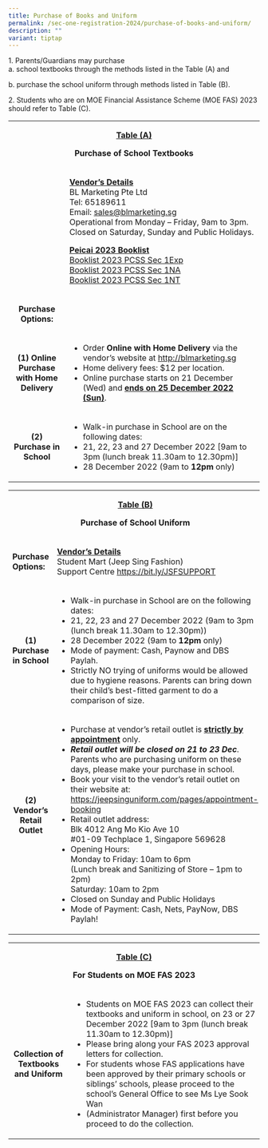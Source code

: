 ```yaml
---
title: Purchase of Books and Uniform
permalink: /sec-one-registration-2024/purchase-of-books-and-uniform/
description: ""
variant: tiptap
---
```

<p>1. Parents/Guardians may purchase<br>a. school textbooks through the methods listed in the Table (A) and</p>
<p>b. purchase the school uniform through methods listed in Table (B).</p>
<p>2. Students who are on MOE Financial Assistance Scheme (MOE FAS) 2023 should refer to Table (C).</p>
<table width="642">
<tbody>
<tr>
<td colspan="2" width="642">
<p style="text-align: center;"><strong><u>Table (A)</u></strong><u></u></p>
<p style="text-align: center;"><strong>Purchase of School Textbooks</strong></p>
</td>
</tr>
<tr>
<td width="120">
<p><strong>&nbsp;</strong></p>
</td>
<td width="522">
<p><strong><u>Vendor’s Details<br></u></strong><u></u>BL Marketing Pte Ltd<br>Tel: 65189611<br>Email: <a href="mailto:sales@blmarketing.sg">sales@blmarketing.sg</a><br>Operational from Monday – Friday, 9am to 3pm.<br>Closed on Saturday, Sunday and Public Holidays.</p>
<p><strong><u>Peicai 2023 Booklist<br></u></strong><u></u><a href="https://www.peicaisec.moe.edu.sg/qql/slot/u372/2023/School%20Information/Booklist%202023/Booklist%202023%20PCSS%20%20Sec%201Exp.pdf" target="">Booklist 2023 PCSS Sec 1Exp</a><br><a href="https://www.peicaisec.moe.edu.sg/qql/slot/u372/2023/School%20Information/Booklist%202023/Booklist%202023%20PCSS%20%20Sec%201NA.pdf" target="">Booklist 2023 PCSS Sec 1NA</a><br><a href="https://www.peicaisec.moe.edu.sg/qql/slot/u372/2023/School%20Information/Booklist%202023/Booklist%202023%20PCSS%20%20Sec%201NT.pdf" target="">Booklist 2023 PCSS Sec 1NT</a>&nbsp;</p>
</td>
</tr>
<tr>
<td width="120">
<p style="text-align: center;"><strong>Purchase Options:</strong></p>
</td>
<td width="522">
<p>&nbsp;</p>
</td>
</tr>
<tr>
<td style="text-align: center;" width="120">
<p style="text-align: center;"><strong>(1) </strong><strong>Online Purchase with Home Delivery</strong></p>
</td>
<td width="522">
<ul>
<li>Order <strong>Online with Home Delivery</strong>&nbsp;via the vendor’s website at&nbsp;<a href="http://blmarketing.sg/">http://blmarketing.sg</a></li>
<li>Home delivery fees: $12 per location.</li>
<li>Online purchase starts on 21 December (Wed) and <strong><u>ends on 25 December 2022 (Sun)</u></strong>.&nbsp;</li>
</ul>
</td>
</tr>
<tr>
<td style="text-align: center;" width="120">
<p><strong>(2) </strong><strong>Purchase in School</strong></p>
</td>
<td width="522">
<ul>
<li>Walk-in purchase in School are on the following dates:</li>
<li>21, 22, 23 and 27 December 2022 [9am to 3pm (lunch break 11.30am to 12.30pm)]</li>
<li>28 December 2022 (9am to <strong>12pm</strong>&nbsp;only)</li>
</ul>
</td>
</tr>
</tbody>
</table>
<table width="636">
<tbody>
<tr>
<td colspan="2" width="636">
<p style="text-align: center;"><strong><u>Table (B)</u></strong><u></u></p>
<p style="text-align: center;"><strong>Purchase of School Uniform</strong></p>
</td>
</tr>
<tr>
<td width="120">
<p><strong>Purchase Options:</strong></p>
</td>
<td width="516">
<p><strong><u>Vendor’s Details<br></u></strong><u></u>Student Mart (Jeep Sing Fashion)<br>Support Centre&nbsp;<a href="https://bit.ly/JSFSUPPORT">https://bit.ly/JSFSUPPORT</a>&nbsp;</p>
</td>
</tr>
<tr>
<td width="120">
<p style="text-align: center;"><strong>(1) </strong><strong>Purchase in School</strong></p>
</td>
<td width="516">
<ul>
<li>Walk-in purchase in School are on the following dates:</li>
<li>21, 22, 23 and 27 December 2022 (9am to 3pm (lunch break 11.30am to 12.30pm))</li>
<li>28 December 2022 (9am to <strong>12pm</strong>&nbsp;only)</li>
<li>Mode of payment: Cash, Paynow and DBS Paylah.</li>
<li>Strictly NO trying of uniforms would be allowed due to hygiene reasons. Parents can bring down their child’s best-fitted garment to do a comparison of size.</li>
</ul>
</td>
</tr>
<tr>
<td width="120">
<p style="text-align: center;"><strong>(2) </strong><strong>Vendor’s Retail Outlet</strong></p>
<p>&nbsp;</p>
</td>
<td width="516">
<ul>
<li>Purchase at vendor’s retail outlet is <strong><u>strictly by appointment</u></strong>&nbsp;only.&nbsp;</li>
<li><strong><em>Retail outlet will be closed on 21 to 23 Dec</em></strong>. Parents who are purchasing uniform on these days, please make your purchase in school.&nbsp;</li>
<li>Book your visit to the vendor’s retail outlet on their website at:&nbsp;<br><a href="https://jeepsinguniform.com/pages/appointment-booking">https://jeepsinguniform.com/pages/appointment-booking</a></li>
<li>Retail outlet address:<br>Blk 4012 Ang Mo Kio Ave 10<br>#01-09 Techplace 1, Singapore 569628</li>
<li>Opening Hours:<br>Monday to Friday: 10am to 6pm<br>(Lunch break and Sanitizing of Store – 1pm to 2pm)<br>Saturday: 10am to 2pm</li>
<li>Closed on Sunday and Public Holidays&nbsp;</li>
<li>Mode of Payment: Cash, Nets, PayNow, DBS Paylah!&nbsp;</li>
</ul>
</td>
</tr>
</tbody>
</table>
<table width="642">
<tbody>
<tr>
<td colspan="2" width="642">
<p style="text-align: center;"><strong><u>Table (C)</u></strong><u></u></p>
<p style="text-align: center;"><strong>For Students on MOE FAS 2023</strong></p>
</td>
</tr>
<tr>
<td width="120">
<p style="text-align: center;"><strong>Collection of Textbooks and Uniform</strong></p>
</td>
<td width="522">
<ul>
<li>Students on MOE FAS 2023 can collect their textbooks and uniform in school, on 23 or 27 December 2022 [9am to 3pm (lunch break 11.30am to 12.30pm)]&nbsp;</li>
<li>Please bring along your FAS 2023 approval letters for collection.</li>
<li>For students whose FAS applications have been approved by their primary schools or siblings’ schools, please proceed to the school’s General Office to see Ms Lye Sook Wan&nbsp;</li>
<li>(Administrator Manager) first before you proceed to do the collection.</li>
</ul>
</td>
</tr>
</tbody>
</table>